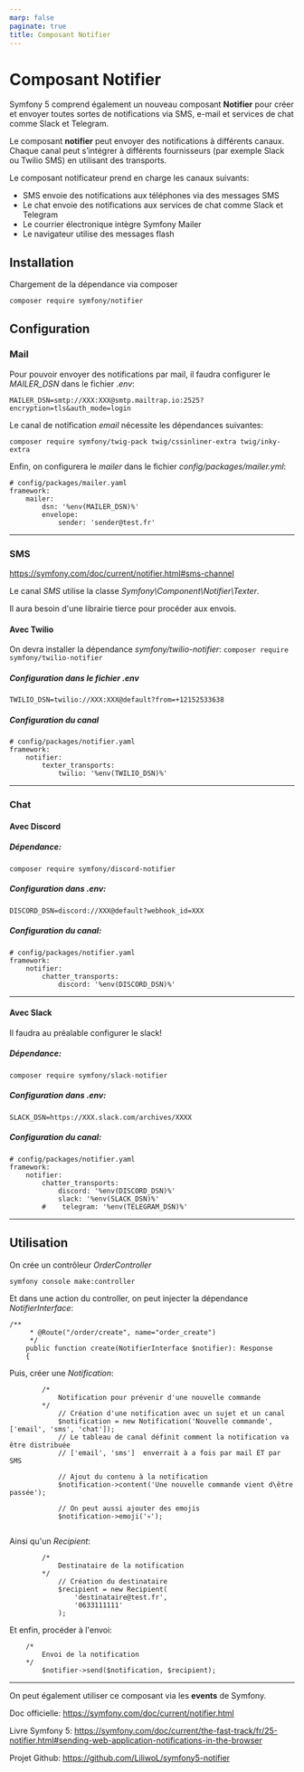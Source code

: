 ```yaml
---
marp: false
paginate: true
title: Composant Notifier
---
```


# Composant Notifier

Symfony 5 comprend également un nouveau composant **Notifier** pour créer et envoyer toutes sortes de notifications via SMS, e-mail et services de chat comme Slack et Telegram.


Le composant **notifier** peut envoyer des notifications à différents canaux. Chaque canal peut s’intégrer à différents fournisseurs (par exemple Slack ou Twilio SMS) en utilisant des transports.

Le composant notificateur prend en charge les canaux suivants:

* SMS envoie des notifications aux téléphones via des messages SMS
* Le chat envoie des notifications aux services de chat comme Slack et Telegram
* Le courrier électronique intègre Symfony Mailer
* Le navigateur utilise des messages flash
	

## Installation

Chargement de la dépendance via composer

`
composer require symfony/notifier
`

## Configuration

### Mail

Pour pouvoir envoyer des notifications par mail, il faudra configurer le *MAILER_DSN* dans le fichier *.env*:

`
MAILER_DSN=smtp://XXX:XXX@smtp.mailtrap.io:2525?encryption=tls&auth_mode=login
`

Le canal de notification *email* nécessite les dépendances suivantes:

`
composer require symfony/twig-pack twig/cssinliner-extra twig/inky-extra
`

Enfin, on configurera le *mailer* dans le fichier *config/packages/mailer.yml*:

```
# config/packages/mailer.yaml
framework:
    mailer:
        dsn: '%env(MAILER_DSN)%'
        envelope:
            sender: 'sender@test.fr'

```

***

### SMS

https://symfony.com/doc/current/notifier.html#sms-channel

Le canal *SMS* utilise la classe *Symfony\Component\Notifier\Texter*.

Il aura besoin d'une librairie tierce pour procéder aux envois.

#### Avec Twilio

On devra installer la dépendance *symfony/twilio-notifier*:
`
composer require symfony/twilio-notifier
`

##### Configuration dans le fichier .env
`
TWILIO_DSN=twilio://XXX:XXX@default?from=+12152533638
`

##### Configuration du canal

```
# config/packages/notifier.yaml
framework:
    notifier:
        texter_transports:
            twilio: '%env(TWILIO_DSN)%'
```

***

### Chat

#### Avec Discord

##### Dépendance:

`
composer require symfony/discord-notifier
`

##### Configuration dans *.env*:

`
DISCORD_DSN=discord://XXX@default?webhook_id=XXX
`

##### Configuration du canal:

```
# config/packages/notifier.yaml
framework:
    notifier:
        chatter_transports:
            discord: '%env(DISCORD_DSN)%'
```

***

#### Avec Slack

Il faudra au préalable configurer le slack!

##### Dépendance:

`
composer require symfony/slack-notifier
`

##### Configuration dans *.env*:

`
SLACK_DSN=https://XXX.slack.com/archives/XXXX
`

##### Configuration du canal:

```
# config/packages/notifier.yaml
framework:
    notifier:
        chatter_transports:
            discord: '%env(DISCORD_DSN)%'
            slack: '%env(SLACK_DSN)%'
        #    telegram: '%env(TELEGRAM_DSN)%'
```

***

## Utilisation

On crée un contrôleur *OrderController*

`
symfony console make:controller
`

Et dans une action du controller, on peut injecter la dépendance *NotifierInterface*:

```
/**
     * @Route("/order/create", name="order_create")
     */
    public function create(NotifierInterface $notifier): Response
    {
```

Puis, créer une *Notification*:
```
		/*
            Notification pour prévenir d'une nouvelle commande
        */
            // Création d'une notification avec un sujet et un canal            
            $notification = new Notification('Nouvelle commande', ['email', 'sms', 'chat']);
            // Le tableau de canal définit comment la notification va être distribuée
            // ['email', 'sms']  enverrait à a fois par mail ET par SMS

            // Ajout du contenu à la notification
            $notification->content('Une nouvelle commande vient d\être passée');

            // On peut aussi ajouter des emojis
            $notification->emoji('💀');


```

Ainsi qu'un *Recipient*:
```
		/*
            Destinataire de la notification
        */
            // Création du destinataire
            $recipient = new Recipient(
                'destinataire@test.fr',
                '0633111111'
            );
```

Et enfin, procéder à l'envoi:
```
	/*
		Envoi de la notification
	*/
		$notifier->send($notification, $recipient);
```

***

On peut également utiliser ce composant via les **events** de Symfony.


Doc officielle:
https://symfony.com/doc/current/notifier.html


Livre Symfony 5:
https://symfony.com/doc/current/the-fast-track/fr/25-notifier.html#sending-web-application-notifications-in-the-browser

Projet Github:
https://github.com/LiliwoL/symfony5-notifier